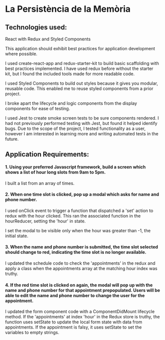 # La Persistència de la Memòria

## Technologies used:
React with Redux and Styled Components

This application should exhibit best practices for application development where possible.

I used create-react-app and redux-starter-kit to build basic scaffolding with best practices implemented.  I have used redux before without the starter kit, but I found the included tools made for more readable code.

I used Styled Components to build out styles because it gives you modular, reusable code.  This enabled me to reuse styled components from a prior project.

I broke apart the lifecycle and logic components from the display components for ease of testing.

I used Jest to create smoke screen tests to be sure components rendered.  I had not previously performed testing with Jest, but found it helped identify bugs.  Due to the scope of the project, I tested functionality as a user, however I am interested in learning more and writing automated tests in the future.

## Application Requirements:

#### 1. Using your preferred Javascript framework, build a screen which shows a list of hour long slots from 9am to 5pm.

I built a list from an array of times.

#### 2. When one time slot is clicked, pop up a modal which asks for name and phone number.

I used onClick event to trigger a function that dispatched a 'set' action to redux with the hour clicked.  This ran the associated function in the hourReducer, setting the 'hour' in state.

I set the modal to be visible only when the hour was greater than -1, the initial state.

#### 3. When the name and phone number is submitted, the time slot selected should change to red, indicating the time slot is no longer available.

I updated the schedule code to check the 'appointments' in the redux and apply a class when the appointments array at the matching hour index was truthy.

#### 4. If the red time slot is clicked on again, the modal will pop up with the name and phone number for that appointment prepopulated.  Users will be able to edit the name and phone number to change the user for the appointment.

I updated the form component code with a ComponentDidMount lifecycle method.  If the 'appointments' at index 'hour' in the Redux store is truthy, the function uses setState to update the local form state with data from appointments. If the appointment is falsy, it uses setState to set the variables to empty strings.
